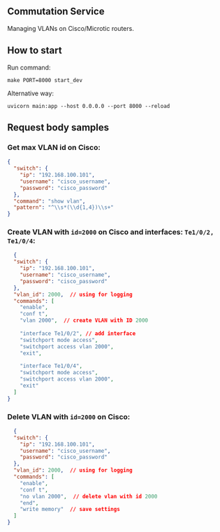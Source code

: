 ## Commutation Service

Managing VLANs on Cisco/Microtic routers.

## How to start

Run command:

```shell
make PORT=8000 start_dev
```
Alternative way:

```shell
uvicorn main:app --host 0.0.0.0 --port 8000 --reload
```


## Request body samples

### Get max VLAN id on Cisco:
```json
{
  "switch": {
    "ip": "192.168.100.101",
    "username": "cisco_username",
    "password": "cisco_password"
  },
  "command": "show vlan",
  "pattern": "^\\s*(\\d{1,4})\\s+"
}
```

### Create VLAN with `id=2000` on Cisco and interfaces: `Te1/0/2, Te1/0/4`:

```json  
  {
  "switch": {
    "ip": "192.168.100.101",
    "username": "cisco_username",
    "password": "cisco_password"
  },
  "vlan_id": 2000,  // using for logging
  "commands": [
    "enable",
    "conf t",
    "vlan 2000",  // create VLAN with ID 2000
    
    "interface Te1/0/2", // add interface
    "switchport mode access",
    "switchport access vlan 2000",
    "exit",
    
    "interface Te1/0/4",
    "switchport mode access",
    "switchport access vlan 2000",
    "exit"
  ]
}
```

### Delete VLAN with `id=2000` on Cisco:

```json
  {
  "switch": {
    "ip": "192.168.100.101",
    "username": "cisco_username",
    "password": "cisco_password"
  },
  "vlan_id": 2000,  // using for logging
  "commands": [
    "enable",
    "conf t",
    "no vlan 2000",  // delete vlan with id 2000
    "end",
    "write memory"  // save settings
  ]
}
```
